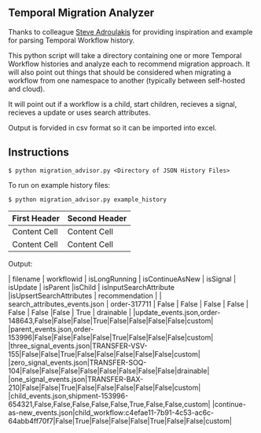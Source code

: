 ## Temporal Migration Analyzer
Thanks to colleague [Steve Adroulakis](https://github.com/steveandroulakis) for providing inspiration and example for parsing Temporal Workflow history.

This python script will take a directory containing one or more Temporal Workflow histories and analyze each to recommend migration approach. It will also point out things that should be considered when migrating a workflow from one namespace to another (typically between self-hosted and cloud). 

It will point out if a workflow is a child, start children, recieves a signal, recieves a update or uses search attributes.

Output is forvided in csv format so it can be imported into excel.

## Instructions
`$ python migration_advisor.py <Directory of JSON History Files>`

To run on example history files:

`$ python migration_advisor.py example_history`

| First Header  | Second Header |
| ------------- | ------------- |
| Content Cell  | Content Cell  |
| Content Cell  | Content Cell  |

Output:

| filename | workflowid | isLongRunning | isContinueAsNew | isSignal | isUpdate | isParent |isChild | isInputSearchAttribute |isUpsertSearchAttributes | recommendation |
| search_attributes_events.json | order-317711 | False | False | False | False | False | False |False | True | drainable |
|update_events.json,order-148643,False|False|False|True|False|False|False|False|custom|
|parent_events.json,order-153996|False|False|False|False|True|False|False|False|custom|
|three_signal_events.json|TRANSFER-VSV-155|False|False|True|False|False|False|False|False|custom|
|zero_signal_events.json|TRANSFER-SOQ-104|False|False|False|False|False|False|False|False|drainable|
|one_signal_events.json|TRANSFER-BAX-210|False|False|True|False|False|False|False|False|custom|
|child_events.json,shipment-153996-654321,False,False,False,False,False,True,False,False,custom|
|continue-as-new_events.json|child_workflow:c4efae11-7b91-4c53-ac6c-64abb4ff70f7|False|True|False|False|False|True|False|False|custom|
